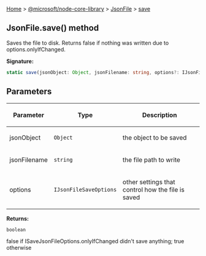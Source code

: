 [Home](./index) &gt; [@microsoft/node-core-library](./node-core-library.md) &gt; [JsonFile](./node-core-library.jsonfile.md) &gt; [save](./node-core-library.jsonfile.save.md)

## JsonFile.save() method

Saves the file to disk. Returns false if nothing was written due to options.onlyIfChanged.

<b>Signature:</b>

```typescript
static save(jsonObject: Object, jsonFilename: string, options?: IJsonFileSaveOptions): boolean;
```

## Parameters

|  <p>Parameter</p> | <p>Type</p> | <p>Description</p> |
|  --- | --- | --- |
|  <p>jsonObject</p> | <p>`Object`</p> | <p>the object to be saved</p> |
|  <p>jsonFilename</p> | <p>`string`</p> | <p>the file path to write</p> |
|  <p>options</p> | <p>`IJsonFileSaveOptions`</p> | <p>other settings that control how the file is saved</p> |

<b>Returns:</b>

`boolean`

false if ISaveJsonFileOptions.onlyIfChanged didn't save anything; true otherwise

